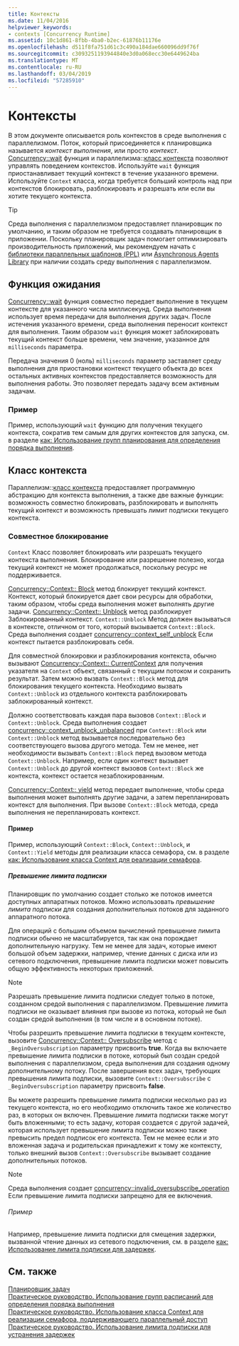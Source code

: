 ```yaml
---
title: Контексты
ms.date: 11/04/2016
helpviewer_keywords:
- contexts [Concurrency Runtime]
ms.assetid: 10c1d861-8fbb-4ba0-b2ec-61876b11176e
ms.openlocfilehash: d511f8fa751d61c3c490a184dae660096dd9f76f
ms.sourcegitcommit: c3093251193944840e3d0a068ecc30e6449624ba
ms.translationtype: MT
ms.contentlocale: ru-RU
ms.lasthandoff: 03/04/2019
ms.locfileid: "57285910"
---
```

# <a name="contexts"></a>Контексты

В этом документе описывается роль контекстов в среде выполнения с параллелизмом. Поток, который присоединяется к планировщика называется *контекст выполнения*, или просто *контекст*. [Concurrency::wait](reference/concurrency-namespace-functions.md#wait) функция и параллелизма::[класс контекста](../../parallel/concrt/reference/context-class.md) позволяют управлять поведением контекстов. Используйте `wait` функция приостанавливает текущий контекст в течение указанного времени. Используйте `Context` класса, когда требуется больший контроль над при контекстов блокировать, разблокировать и разрешать или если вы хотите текущего контекста.

> [!TIP]
>  Среда выполнения с параллелизмом предоставляет планировщик по умолчанию, и таким образом не требуется создавать планировщик в приложении. Поскольку планировщик задач помогает оптимизировать производительность приложений, мы рекомендуем начать с [библиотеки параллельных шаблонов (PPL)](../../parallel/concrt/parallel-patterns-library-ppl.md) или [Asynchronous Agents Library](../../parallel/concrt/asynchronous-agents-library.md) при наличии создать среду выполнения с параллелизмом.

## <a name="the-wait-function"></a>Функция ожидания

[Concurrency::wait](reference/concurrency-namespace-functions.md#wait) функция совместно передает выполнение в текущем контексте для указанного числа миллисекунд. Среда выполнения использует время передачи для выполнения других задач. После истечения указанного времени, среда выполнения переносит контекст для выполнения. Таким образом `wait` функция может заблокировать текущий контекст больше времени, чем значение, указанное для `milliseconds` параметра.

Передача значения 0 (ноль) `milliseconds` параметр заставляет среду выполнения для приостановки контекст текущего объекта до всех остальных активных контекстов предоставляется возможность для выполнения работы. Это позволяет передать задачу всем активным задачам.

### <a name="example"></a>Пример

Пример, использующий `wait` функцию для получения текущего контекста, сократив тем самым для других контекстов для запуска, см. в разделе [как: Использование групп планирования для определения порядка выполнения](../../parallel/concrt/how-to-use-schedule-groups-to-influence-order-of-execution.md).

## <a name="the-context-class"></a>Класс контекста

Параллелизм::[класс контекста](../../parallel/concrt/reference/context-class.md) предоставляет программную абстракцию для контекста выполнения, а также две важные функции: возможность совместно блокировать, разблокировать и выполнять текущий контекст и возможность превышать лимит подписки текущего контекста.

### <a name="cooperative-blocking"></a>Совместное блокирование

`Context` Класс позволяет блокировать или разрешать текущего контекста выполнения. Блокирование или разрешение полезно, когда текущий контекст не может продолжаться, поскольку ресурс не поддерживается.

[Concurrency::Context:: Block](reference/context-class.md#block) метод блокирует текущий контекст. Контекст, который блокируется дает свои ресурсы для обработки, таким образом, чтобы среда выполнения может выполнять другие задачи. [Concurrency::Context:: Unblock](reference/context-class.md#unblock) метод разблокирует Заблокированный контекст. `Context::Unblock` Метод должен вызываться в контексте, отличном от того, который вызывается `Context::Block`. Среда выполнения создает [concurrency::context_self_unblock](../../parallel/concrt/reference/context-self-unblock-class.md) Если контекст пытается разблокировать себя.

Для совместной блокировки и разблокирования контекста, обычно вызывают [Concurrency::Context:: CurrentContext](reference/context-class.md#currentcontext) для получения указателя на `Context` объект, связанный с текущим потоком и сохранить результат. Затем можно вызвать `Context::Block` метод для блокирования текущего контекста. Необходимо вызвать `Context::Unblock` из отдельного контекста разблокировать заблокированный контекст.

Должно соответствовать каждая пара вызовов `Context::Block` и `Context::Unblock`. Среда выполнения создает [concurrency::context_unblock_unbalanced](../../parallel/concrt/reference/context-unblock-unbalanced-class.md) при `Context::Block` или `Context::Unblock` метод вызывается последовательно без соответствующего вызова другого метода. Тем не менее, нет необходимости вызывать `Context::Block` перед вызовом метода `Context::Unblock`. Например, если один контекст вызывает `Context::Unblock` до другой контекст вызовов `Context::Block` же контекста, контекст остается незаблокированным.

[Concurrency::Context:: yield](reference/context-class.md#yield) метод передает выполнение, чтобы среда выполнения может выполнять другие задачи, а затем перепланировать контекст для выполнения. При вызове `Context::Block` метода, среда выполнения не перепланировать контекст.

#### <a name="example"></a>Пример

Пример, использующий `Context::Block`, `Context::Unblock`, и `Context::Yield` методы для реализации класса семафора, см. в разделе [как: Использование класса Context для реализации семафора](../../parallel/concrt/how-to-use-the-context-class-to-implement-a-cooperative-semaphore.md).

##### <a name="oversubscription"></a>Превышение лимита подписки

Планировщик по умолчанию создает столько же потоков имеется доступных аппаратных потоков. Можно использовать *превышение лимита подписки* для создания дополнительных потоков для заданного аппаратного потока.

Для операций с большим объемом вычислений превышение лимита подписки обычно не масштабируется, так как она порождает дополнительную нагрузку. Тем не менее для задач, которые имеют большой объем задержки, например, чтение данных с диска или из сетевого подключения, превышение лимита подписки может повысить общую эффективность некоторых приложений.

> [!NOTE]
>  Разрешать превышение лимита подписки следует только в потоке, созданном средой выполнения с параллелизмом. Превышение лимита подписки не оказывает влияния при вызове из потока, который не был создан средой выполнения (в том числе и в основном потоке).

Чтобы разрешить превышение лимита подписки в текущем контексте, вызовите [Concurrency::Context:: Oversubscribe](reference/context-class.md#oversubscribe) метод с `_BeginOversubscription` параметру присвоить **true**. Когда вы включаете превышение лимита подписки в потоке, который был создан средой выполнения с параллелизмом, среда выполнения для создания одному дополнительному потоку. После завершения всех задач, требующих превышения лимита подписки, вызовите `Context::Oversubscribe` с `_BeginOversubscription` параметру присвоить **false**.

Вы можете разрешить превышение лимита подписки несколько раз из текущего контекста, но его необходимо отключить такое же количество раз, в которых он включен. Превышение лимита подписки также могут быть вложенными; то есть задачу, которая создается с другой задачей, которая использует превышение лимита подписки можно также превысить предел подписок его контекста. Тем не менее если и это вложенная задача и родительская принадлежит к тому же контексту, только внешний вызов `Context::Oversubscribe` вызывает создание дополнительных потоков.

> [!NOTE]
>  Среда выполнения создает [concurrency::invalid_oversubscribe_operation](../../parallel/concrt/reference/invalid-oversubscribe-operation-class.md) Если превышение лимита подписки запрещено для ее включения.

###### <a name="example"></a>Пример

Например, превышение лимита подписки для смещения задержки, вызванной чтение данных из сетевого подключения, см. в разделе [как: Использование лимита подписки для задержек](../../parallel/concrt/how-to-use-oversubscription-to-offset-latency.md).

## <a name="see-also"></a>См. также

[Планировщик задач](../../parallel/concrt/task-scheduler-concurrency-runtime.md)<br/>
[Практическое руководство. Использование групп расписаний для определения порядка выполнения](../../parallel/concrt/how-to-use-schedule-groups-to-influence-order-of-execution.md)<br/>
[Практическое руководство. Использование класса Context для реализации семафора, поддерживающего параллельный доступ](../../parallel/concrt/how-to-use-the-context-class-to-implement-a-cooperative-semaphore.md)<br/>
[Практическое руководство. Использование лимита подписки для устранения задержек](../../parallel/concrt/how-to-use-oversubscription-to-offset-latency.md)
